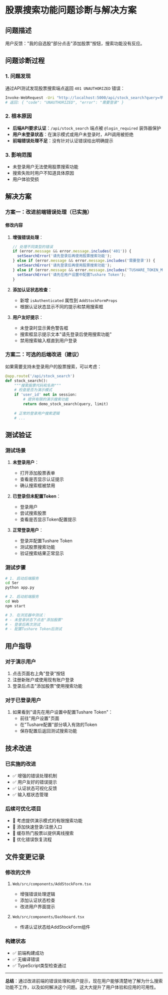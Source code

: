 # 股票搜索功能问题诊断与解决方案

## 问题描述
用户反馈："我的自选股"部分点击"添加股票"按钮，搜索功能没有反应。

## 问题诊断过程

### 1. 问题发现
通过API测试发现股票搜索端点返回 `401 UNAUTHORIZED` 错误：
```bash
Invoke-WebRequest -Uri "http://localhost:5000/api/stock_search?query=平安&limit=5"
# 返回: { "code": "UNAUTHORIZED", "error": "需要登录" }
```

### 2. 根本原因
- **后端API要求认证**：`/api/stock_search` 端点被 `@login_required` 装饰器保护
- **用户未登录状态**：在演示模式或用户未登录时，API调用被拒绝
- **前端错误处理不足**：没有针对认证错误给出明确提示

### 3. 影响范围
- 未登录用户无法使用股票搜索功能
- 搜索失败时用户不知道具体原因
- 用户体验受损

## 解决方案

### 方案一：改进前端错误处理（已实施）

#### 修改内容
1. **增强错误处理**：
   ```typescript
   // 处理不同类型的错误
   if (error.message && error.message.includes('401')) {
     setSearchError('请先登录后再使用股票搜索功能');
   } else if (error.message && error.message.includes('需要登录')) {
     setSearchError('请先登录后再使用股票搜索功能');
   } else if (error.message && error.message.includes('TUSHARE_TOKEN_MISSING')) {
     setSearchError('请先在用户设置中配置Tushare Token');
   }
   ```

2. **添加认证状态检查**：
   - 新增 `isAuthenticated` 属性到 `AddStockFormProps`
   - 根据认证状态显示不同的提示和禁用搜索框

3. **用户友好提示**：
   - 未登录时显示黄色警告框
   - 搜索框显示提示文本"请先登录后使用搜索功能"
   - 禁用搜索输入框直到用户登录

### 方案二：可选的后端改进（建议）

如果需要支持未登录用户的股票搜索，可以考虑：

```python
@app.route('/api/stock_search')
def stock_search():
    """搜索股票代码和名称"""
    # 检查是否为演示模式
    if 'user_id' not in session:
        # 提供有限的演示搜索功能
        return demo_stock_search(query, limit)
    
    # 正常的登录用户搜索逻辑
    # ...
```

## 测试验证

### 测试场景
1. **未登录用户**：
   - 打开添加股票表单
   - 查看是否显示认证提示
   - 确认搜索框被禁用

2. **已登录但未配置Token**：
   - 登录用户
   - 尝试搜索股票
   - 查看是否显示Token配置提示

3. **正常登录用户**：
   - 登录并配置Tushare Token
   - 测试股票搜索功能
   - 验证搜索结果正常显示

### 测试步骤
```bash
# 1. 启动后端服务
cd Ser
python app.py

# 2. 启动前端服务
cd Web
npm start

# 3. 在浏览器中测试：
# - 未登录状态下点击"添加股票"
# - 登录后再次测试
# - 配置Tushare Token后测试
```

## 用户指导

### 对于演示用户
1. 点击页面右上角"登录"按钮
2. 注册新账户或使用现有账户登录
3. 登录后点击"添加股票"使用搜索功能

### 对于已登录用户
1. 如果看到"请先在用户设置中配置Tushare Token"：
   - 前往"用户设置"页面
   - 在"Tushare配置"部分填入有效的Token
   - 保存配置后返回测试搜索功能

## 技术改进

### 已实施的改进
- ✅ 增强的错误处理机制
- ✅ 用户友好的错误提示
- ✅ 认证状态可视化反馈
- ✅ 输入框状态管理

### 后续可优化项目
- 🔄 考虑提供演示模式的有限搜索功能
- 🔄 添加快速登录/注册入口
- 🔄 缓存热门股票以提供离线搜索
- 🔄 优化错误恢复流程

## 文件变更记录

### 修改的文件
1. `Web/src/components/AddStockForm.tsx`
   - 增强错误处理逻辑
   - 添加认证状态检查
   - 改进用户界面提示

2. `Web/src/components/Dashboard.tsx`
   - 传递认证状态给AddStockForm组件

### 构建状态
- ✅ 前端构建成功
- ✅ 无编译错误
- ✅ TypeScript类型检查通过

---

**总结**：通过改进前端的错误处理和用户提示，现在用户能够清楚地了解为什么搜索功能不工作，以及如何解决这个问题。这大大提升了用户体验和应用的可用性。 
